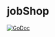 # jobShop
[![GoDoc](https://godoc.org/github.com/Tiofx/jobShop/test?status.svg)](https://godoc.org/github.com/Tiofx/jobShop/test)
